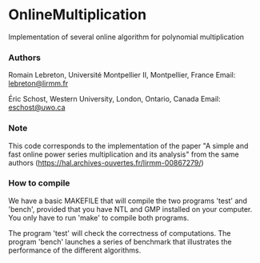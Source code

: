 OnlineMultiplication
====================

Implementation of several online algorithm for polynomial multiplication

### Authors
Romain Lebreton, Université Montpellier II, Montpellier, France
Email: lebreton@lirmm.fr

Éric Schost, Western University, London, Ontario, Canada
Email: eschost@uwo.ca

### Note
This code corresponds to the implementation of the paper "A simple and fast online power series multiplication and its analysis" from the same authors 
(https://hal.archives-ouvertes.fr/lirmm-00867279/)

### How to compile 
We have a basic MAKEFILE that will compile the two programs 'test' and 'bench', provided that you have NTL and GMP installed on your computer.
You only have to run 'make' to compile both programs.

The program 'test' will check the correctness of computations. The program 'bench' launches a series of benchmark that illustrates the performance of the different algorithms.


